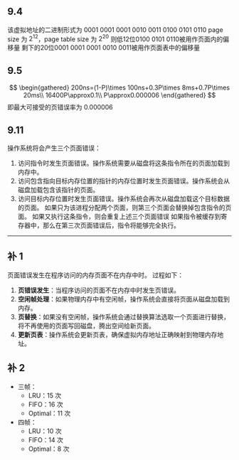 ## **9.4**
该虚拟地址的二进制形式为
0001 0001 0001 0010 0011 0100 0101 0110
page size 为 $2^{12}$，page table size 为 $2^{20}$
则低12位0100 0101 0110被用作页面内的偏移量
剩下的20位0001 0001 0001 0010 0011被用作页面表中的偏移量

## 9.5
$$
\begin{gathered}
200ns=(1-P)\times 100ns+0.3P\times 8ms+0.7P\times 20ms\\
16400P\approx0.1\\
P\approx0.000006
\end{gathered}
$$
即最大可接受的页错误率为 0.000006

## 9.11  
操作系统将会产生三个页面错误：
1. 访问指令时发生页面错误。操作系统需要从磁盘将这条指令所在的页面加载到内存中。
2. 访问包含指向目标内存位置的指针的内存位置时发生页面错误。操作系统会从磁盘加载包含该指针的页面。
3. 访问目标内存位置时发生页面错误。操作系统会再次从磁盘加载这个目标数据的页面。
如果只为该进程分配两个页面，则第三个页面会替换掉包含指令的页面。
如果又执行这条指令，则会重复上述三个页面错误
如果指令被缓存到寄存器中，那么在第三次页面错误后，指令将能够完全执行。

---

## 补 1
页面错误发生在程序访问的内存页面不在内存中时。
过程如下：
1. **页错误发生**：当程序访问的页面不在内存中时发生页错误。
2. **空闲帧处理**：如果物理内存中有空闲帧，操作系统会直接将页面从磁盘加载到内存。
3. **页替换**：如果没有空闲帧，操作系统会通过替换算法选取一个页面进行替换，将不再使用的页面写回磁盘，腾出空间给新页面。
4. **更新页表**：操作系统会更新页表，确保虚拟内存地址正确映射到物理内存地址。

## 补 2
- 三帧：
  - LRU：15 次
  - FIFO：16 次
  - Optimal：11 次
- 四帧：
  - LRU：10 次
  - FIFO：14 次
  - Optimal：8 次
